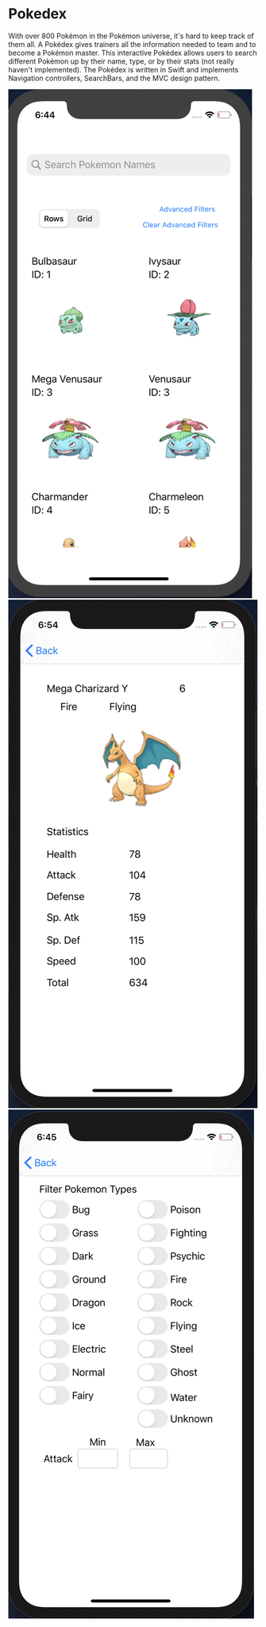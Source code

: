 # Pokedex
With over 800 Pokémon in the Pokémon universe, it's hard to keep track of them all. A Pokédex gives trainers all the information needed to team and to become a Pokémon master. This interactive Pokédex allows users to search different Pokémon up by their name, type, or by their stats (not really haven't implemented). The Pokédex is written in Swift and implements Navigation controllers, SearchBars, and the MVC design pattern. 

![Main Page](https://github.com/Olivia-li/Pokedex/blob/master/1.png)
![Pokemon Profile](https://github.com/Olivia-li/Pokedex/blob/master/3.png)
![Settings Page](https://github.com/Olivia-li/Pokedex/blob/master/2.png)

